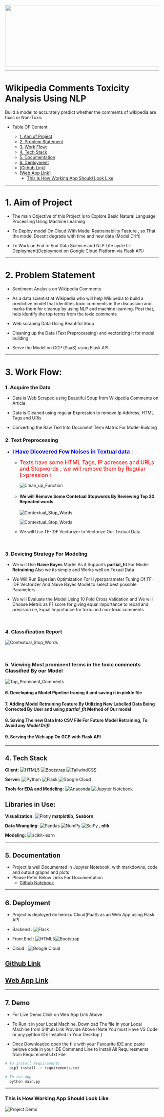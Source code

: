 <img src="https://github.com/DhirendraSrivastav007/Data-Science-Projects/blob/e615c348326b7c951e904e5c861cec6a4017ca4b/NLP-%20Wikipedia%20Toxicity/Project_Deployment/static/Wikipedia%20Toxicity%20Image.jpeg" align="center" height="200" width = "800" >

<hr>

# Wikipedia Comments Toxicity Analysis Using NLP

Build a model to accurately predict whether the comments of wikipedia are toxic or Non-Toxic




- Table OF Content

  * [1. Aim of Project](#1-aim-of-project)
  * [2. Problem Statement](#2-problem-statement)
  * [3.  Work Flow:](#3-work-flow)
  * [4. Tech Stack](#4-tech-stack)
  * [5. Documentation](#5-documentation)
  * [6. Deployment](#6-deployment)
  * [[Github Link](https://github.com/DhirendraSrivastav007/Data-Science-Projects/tree/master/NLP-%20Wikipedia%20Toxicity)]
  * [[Web App Link](https://wikipedia-toxicity.el.r.appspot.com/)]
    + [This is How Working App Should Look Like](#this-is-how-working-app-should-look-like)



<hr>

# 1. Aim of Project

- The main Objective of this Project is to Explore Basic Natural Language Processing Using Machine Learning

- To Deploy model On Cloud With Model Reatrainability Feature , so That the model Doesnt degrade with time and new data (Model Drift)

- To Work on End to End Data Science and NLP Life cycle till Deployment(Deployment on Google Cloud Platform via Flask API)


<hr>


# 2. Problem Statement

- Sentiment Analysis on Wikipedia Comments

- As a data scientist at Wikipedia who will help Wikipedia to build a predictive model that identifies toxic comments in the discussion and marks them for cleanup by using NLP     and machine learning. Post that, help identify the top terms from the toxic comments

- Web scraping Data Using Beautiful Soup

- Cleaning up the Data (Text Preprocessing) and vectorizing it for model building

- Serve the Model on GCP (PaaS) using Flask API



<hr>

# 3. Work Flow:

   ### 1. Acquire the Data
   - Data is Web Scraped using Beautiful Soup from Wikipedia Comments on Article
   
   - Data is Cleaned using regular Expression to remove Ip Address, HTML Tags and URls
   
   - Converting the Raw Text Into Document Term Matrix For Model Building
   
   
   
   
  ### 2. Text Preprocessing
  
  - <font color = "blue" size=4.8px> <b>I Have Dicovered Few Noises in Textual data : </b></font>

      * <font color = "red" size=4.8px>Texts have some HTML Tags, IP adresses and URLs and Stopwords , we will remove them by Regular Expression : </font>
       
        ![Clean_up_Function](https://github.com/DhirendraSrivastav007/Data-Science-Projects/blob/7e699f5511a41215824917719335d1bfd7c1db9a/NLP-%20Wikipedia%20Toxicity/Project_Deployment/static/Text_Clean_Up_Function.png)
      
      * #### We will Remove Some Contetual Stopwords By Reviewing Top 20 Repeated words
      
        ![Contextual_Stop_Words](https://github.com/DhirendraSrivastav007/Data-Science-Projects/blob/7e699f5511a41215824917719335d1bfd7c1db9a/NLP-%20Wikipedia%20Toxicity/Project_Deployment/static/Top_20_Words.png)
      
        ![Contextual_Stop_Words](https://github.com/DhirendraSrivastav007/Data-Science-Projects/blob/7e699f5511a41215824917719335d1bfd7c1db9a/NLP-%20Wikipedia%20Toxicity/Project_Deployment/static/Contextual_Stop_Words.png)   

  
     * We will Use TF-IDF Vectorizer to Vectorize Our Textual Data




<br>

  ### 3. Devicing Strategy For Modeling
      
   * We will Use **Naive Bayes** Model As it Supports **partial_fit** For Model **Retraining** Also we its simple and Works well on Texual Data
   
   * We Will Run Bayesian Optimization For Hyperparameter Tuning Of TF-IDF Vectorizer And Naive Bayes Model to select best possible Parameters
   
   * We will Evaluate the Model Using 10 Fold Cross Validation and We will Choose Metric as F1 score for giving equal importance to recall and precision i.e, Equal Importance        for toxic and non-toxic comments
   
  
<br>
  
  
  ### 4. Classification Report
  
  ![Contextual_Stop_Words](https://github.com/DhirendraSrivastav007/Data-Science-Projects/blob/7e699f5511a41215824917719335d1bfd7c1db9a/NLP-%20Wikipedia%20Toxicity/Project_Deployment/static/Classification_Report.png)

  
  
  
  
<br>
  
  ### 5. Viewing Most prominent terms in the toxic comments Classified By our Model
  
   ![Top_Prominent_Comments](https://github.com/DhirendraSrivastav007/Data-Science-Projects/blob/7e699f5511a41215824917719335d1bfd7c1db9a/NLP-%20Wikipedia%20Toxicity/Project_Deployment/static/Top_Toxic_Comments.png)
   
   
   
  #### 6. Developing a Model Pipeline traning it and saving it in pickle file
  
  
  #### 7. Adding Model Retraining Feature By Utilizing New Labelled Data Being Corrected By User and using ***partial_fit*** Method of Our model
  
  #### 8. Saving The new Data Into CSV File For Future Model Retraining, To Avoid any ***Model Drift***
  
  
  #### 9. Serving the Web app On GCP with Flask API
  
    
    
<hr>   


    
## 4. Tech Stack

**Client:** ![HTML5](https://img.shields.io/badge/html5-%23E34F26.svg?style=for-the-badge&logo=html5&logoColor=white) ![Bootstrap](https://img.shields.io/badge/bootstrap-%23563D7C.svg?style=for-the-badge&logo=bootstrap&logoColor=white)	![TailwindCSS](https://img.shields.io/badge/tailwindcss-%2338B2AC.svg?style=for-the-badge&logo=tailwind-css&logoColor=white)

**Server:** ![Python](https://img.shields.io/badge/python-3670A0?style=for-the-badge&logo=python&logoColor=ffdd54) ![Flask](https://img.shields.io/badge/flask-%23000.svg?style=for-the-badge&logo=flask&logoColor=white) 	![Google Cloud](https://img.shields.io/badge/GoogleCloud-%234285F4.svg?style=for-the-badge&logo=google-cloud&logoColor=white)

**Tools for EDA and Modeling:** ![Anaconda](https://img.shields.io/badge/Anaconda-%2344A833.svg?style=for-the-badge&logo=anaconda&logoColor=white) ![Jupyter Notebook](https://img.shields.io/badge/jupyter-%23FA0F00.svg?style=for-the-badge&logo=jupyter&logoColor=white)


## **Libraries in Use:**

**Visualization:** ![Plotly](https://img.shields.io/badge/Plotly-%233F4F75.svg?style=for-the-badge&logo=plotly&logoColor=white) **matplotlib,** **Seaborn**

**Data Wrangling:** ![Pandas](https://img.shields.io/badge/pandas-%23150458.svg?style=for-the-badge&logo=pandas&logoColor=white) ![NumPy](https://img.shields.io/badge/numpy-%23013243.svg?style=for-the-badge&logo=numpy&logoColor=white) ![SciPy](https://img.shields.io/badge/SciPy-%230C55A5.svg?style=for-the-badge&logo=scipy&logoColor=%white) , **nltk**

**Modeling:** ![scikit-learn](https://img.shields.io/badge/scikit--learn-%23F7931E.svg?style=for-the-badge&logo=scikit-learn&logoColor=white)



<hr>

## 5. Documentation
- Project is well Documented in Jupyter Notebook, with markdowns, code and output graphs and plots
- Please Refer Below Links For Documentation
    - [Github Notebook](https://github.com/DhirendraSrivastav007/Data-Science-Projects/blob/7e699f5511a41215824917719335d1bfd7c1db9a/NLP-%20Wikipedia%20Toxicity/Wikipedia%20Toxicity%20Project.ipynb)



<hr>


## 6. Deployment

- Project is deployed on heroku Cloud(PaaS) as an Web App using Flask API
- Backend : ![Flask](https://img.shields.io/badge/flask-%23000.svg?style=for-the-badge&logo=flask&logoColor=white)

- Front End : ![HTML5](https://img.shields.io/badge/html5-%23E34F26.svg?style=for-the-badge&logo=html5&logoColor=white)![Bootstrap](https://img.shields.io/badge/bootstrap-%23563D7C.svg?style=for-the-badge&logo=bootstrap&logoColor=white)

- Cloud : 	![Google Cloud](https://img.shields.io/badge/GoogleCloud-%234285F4.svg?style=for-the-badge&logo=google-cloud&logoColor=white)

## [Github Link](https://github.com/DhirendraSrivastav007/Data-Science-Projects/tree/master/NLP-%20Wikipedia%20Toxicity)

## [Web App Link](https://wikipedia-toxicity.el.r.appspot.com/)



<hr>


## 7.  Demo

- For Live Demo Click on Web App Link Above 

- To Run it in your Local Machine, Download The file In your Local Machine from Github Link Provide Above (Note You must Have VS Code or any pyhton IDE Installed in Your Desktop )
- Once Downloaded open the file with your Favourite IDE and paste belowe code in your IDE Command Line to Install All Requiresments from Requirements.txt File 

```bash
# To install Requirements
  pip3 install -r requirements.txt

# To run App
  python main.py
```

<hr>


### This is How Working App Should Look Like

![Project Demo](https://github.com/DhirendraSrivastav007/Data-Science-Projects/blob/master/NLP-%20Wikipedia%20Toxicity/Project_Deployment/static/ezgif.com-gif-maker.gif)



